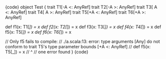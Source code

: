 {code}
object Test {
  trait T1[-A <: AnyRef]
  trait T2[-A >: AnyRef]
  trait T3[ A <: AnyRef]
  trait T4[ A >: AnyRef]
  trait T5[+A <: AnyRef]
  trait T6[+A >: AnyRef]
  
  def f1(x: T1[_]) = x
  def f2(x: T2[_]) = x
  def f3(x: T3[_]) = x
  def f4(x: T4[_]) = x
  def f5(x: T5[_]) = x
  def f6(x: T6[_]) = x
  
  // Only f5 fails to compile:
  //   ./a.scala:13: error: type arguments [Any] do not conform to trait T5's type parameter bounds [+A <: AnyRef]
  //     def f5(x: T5[_]) = x
  //         ^
  //   one error found
}
{code}

